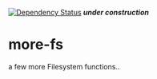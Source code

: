 [![Dependency Status](https://david-dm.org/75lb/more-fs.png)](https://david-dm.org/75lb/more-fs)
***under construction***

more-fs
=======
a few more Filesystem functions.. 
